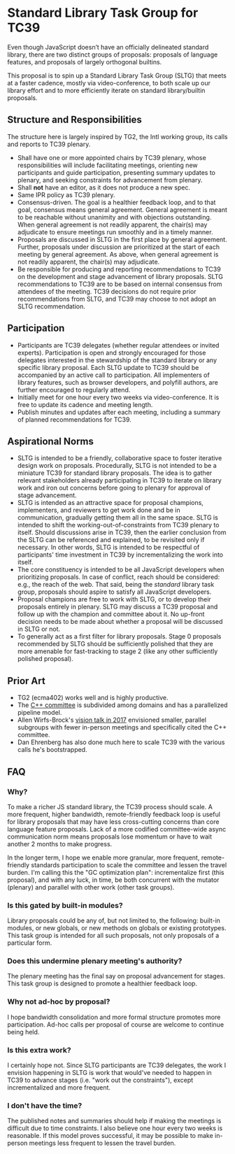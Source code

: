 # Standard Library Task Group for TC39

Even though JavaScript doesn’t have an officially delineated standard library, there are two distinct groups of proposals: proposals of language features, and proposals of largely orthogonal builtins.

This proposal is to spin up a Standard Library Task Group (SLTG) that meets at a faster cadence, mostly via video-conference, to both scale up our library effort and to more efficiently iterate on standard library/builtin proposals.

## Structure and Responsibilities

The structure here is largely inspired by TG2, the Intl working group, its calls and reports to TC39 plenary.

- Shall have one or more appointed chairs by TC39 plenary, whose responsibilities will include facilitating meetings, orienting new participants and guide participation, presenting summary updates to plenary, and seeking constraints for advancement from plenary.
- Shall **not** have an editor, as it does not produce a new spec.
- Same IPR policy as TC39 plenary.
- Consensus-driven. The goal is a healthier feedback loop, and to that goal, consensus means general agreement. General agreement is meant to be reachable without unanimity and with objections outstanding. When general agreement is not readily apparent, the chair(s) may adjudicate to ensure meetings run smoothly and in a timely manner.
- Proposals are discussed in SLTG in the first place by general agreement. Further, proposals under discussion are prioritized at the start of each meeting by general agreement. As above, when general agreement is not readily apparent, the chair(s) may adjudicate.
- Be responsible for producing and reporting recommendations to TC39 on the development and stage advancement of library proposals. SLTG recommendations to TC39 are to be based on internal consensus from attendees of the meeting. TC39 decisions do not require prior recommendations from SLTG, and TC39 may choose to not adopt an SLTG recommendation.

## Participation

- Participants are TC39 delegates (whether regular attendees or invited experts). Participation is open and strongly encouraged for those delegates interested in the stewardship of the standard library or any specific library proposal. Each SLTG update to TC39 should be accompanied by an active call to participation. All implementers of library features, such as browser developers, and polyfill authors, are further encouraged to regularly attend.
- Initially meet for one hour every two weeks via video-conference. It is free to update its cadence and meeting length.
- Publish minutes and updates after each meeting, including a summary of planned recommendations for TC39.

## Aspirational Norms

- SLTG is intended to be a friendly, collaborative space to foster iterative design work on proposals. Procedurally, SLTG is not intended to be a miniature TC39 for standard library proposals. The idea is to gather relevant stakeholders already participating in TC39 to iterate on library work and iron out concerns before going to plenary for approval of stage advancement.
- SLTG is intended as an attractive space for proposal champions, implementers, and reviewers to get work done and be in communication, gradually getting them all in the same space. SLTG is intended to shift the working-out-of-constraints from TC39 plenary to itself. Should discussions arise in TC39, then the earlier conclusion from the SLTG can be referenced and explained, to be revisited only if necessary. In other words, SLTG is intended to be respectful of participants' time investment in TC39 by incrementalizing the work into itself.
- The core constituency is intended to be all JavaScript developers when prioritizing proposals. In case of conflict, reach should be considered: e.g., the reach of the web. That said, being the *standard* library task group, proposals should aspire to satisfy all JavaScript developers.
- Proposal champions are free to work with SLTG, or to develop their proposals entirely in plenary. SLTG may discuss a TC39 proposal and follow up with the champion and committee about it. No up-front decision needs to be made about whether a proposal will be discussed in SLTG or not.
- To generally act as a first filter for library proposals. Stage 0 proposals recommended by SLTG should be sufficiently polished that they are more amenable for fast-tracking to stage 2 (like any other sufficiently polished proposal).

## Prior Art

- TG2 (ecma402) works well and is highly productive.
- The [C++ committee](https://isocpp.org/std/the-committee) is subdivided among domains and has a parallelized pipeline model.
- Allen Wirfs-Brock's [vision talk in 2017](https://github.com/tc39/agendas/blob/master/2017/ES-next20.pdf) envisioned smaller, parallel subgroups with fewer in-person meetings and specifically cited the C++ committee.
- Dan Ehrenberg has also done much here to scale TC39 with the various calls he's bootstrapped.

## FAQ

### Why?

To make a richer JS standard library, the TC39 process should scale. A more frequent, higher bandwidth, remote-friendly feedback loop is useful for library proposals that may have less cross-cutting concerns than core language feature proposals. Lack of a more codified committee-wide async communication norm means proposals lose momentum or have to wait another 2 months to make progress.

In the longer term, I hope we enable more granular, more frequent, remote-friendly standards participation to scale the committee and lessen the travel burden. I'm calling this the "GC optimization plan": incrementalize first (this proposal), and with any luck, in time, be both concurrent with the mutator (plenary) and parallel with other work (other task groups).

### Is this gated by built-in modules?

Library proposals could be any of, but not limited to, the following: built-in modules, or new globals, or new methods on globals or existing prototypes. This task group is intended for all such proposals, not only proposals of a particular form.

### Does this undermine plenary meeting's authority?

The plenary meeting has the final say on proposal advancement for stages. This task group is designed to promote a healthier feedback loop.

### Why not ad-hoc by proposal?

I hope bandwidth consolidation and more formal structure promotes more participation. Ad-hoc calls per proposal of course are welcome to continue being held.

### Is this extra work?

I certainly hope not. Since SLTG participants are TC39 delegates, the work I envision happening in SLTG is work that would've needed to happen in TC39 to advance stages (i.e. "work out the constraints"), except incrementalized and more frequent.

### I don't have the time?

The published notes and summaries should help if making the meetings is difficult due to time constraints. I also believe one hour every two weeks is reasonable. If this model proves successful, it may be possible to make in-person meetings less frequent to lessen the travel burden.
